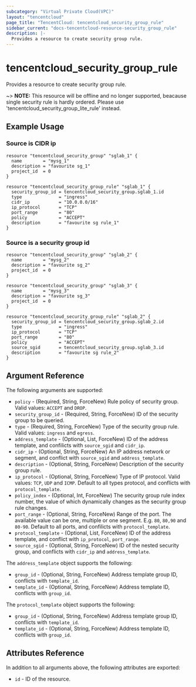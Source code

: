 ```yaml
---
subcategory: "Virtual Private Cloud(VPC)"
layout: "tencentcloud"
page_title: "TencentCloud: tencentcloud_security_group_rule"
sidebar_current: "docs-tencentcloud-resource-security_group_rule"
description: |-
  Provides a resource to create security group rule.
---
```


# tencentcloud_security_group_rule

Provides a resource to create security group rule.

~> **NOTE:** This resource will be offline and no longer supported, beacause single security rule is hardly ordered. Please use 'tencentcloud_security_group_lite_rule' instead.

## Example Usage

### Source is CIDR ip

```hcl
resource "tencentcloud_security_group" "sglab_1" {
  name        = "mysg_1"
  description = "favourite sg_1"
  project_id  = 0
}

resource "tencentcloud_security_group_rule" "sglab_1" {
  security_group_id = tencentcloud_security_group.sglab_1.id
  type              = "ingress"
  cidr_ip           = "10.0.0.0/16"
  ip_protocol       = "TCP"
  port_range        = "80"
  policy            = "ACCEPT"
  description       = "favourite sg rule_1"
}
```

### Source is a security group id

```hcl
resource "tencentcloud_security_group" "sglab_2" {
  name        = "mysg_2"
  description = "favourite sg_2"
  project_id  = 0
}

resource "tencentcloud_security_group" "sglab_3" {
  name        = "mysg_3"
  description = "favourite sg_3"
  project_id  = 0
}

resource "tencentcloud_security_group_rule" "sglab_2" {
  security_group_id = tencentcloud_security_group.sglab_2.id
  type              = "ingress"
  ip_protocol       = "TCP"
  port_range        = "80"
  policy            = "ACCEPT"
  source_sgid       = tencentcloud_security_group.sglab_3.id
  description       = "favourite sg rule_2"
}
```

## Argument Reference

The following arguments are supported:

* `policy` - (Required, String, ForceNew) Rule policy of security group. Valid values: `ACCEPT` and `DROP`.
* `security_group_id` - (Required, String, ForceNew) ID of the security group to be queried.
* `type` - (Required, String, ForceNew) Type of the security group rule. Valid values: `ingress` and `egress`.
* `address_template` - (Optional, List, ForceNew) ID of the address template, and confilicts with `source_sgid` and `cidr_ip`.
* `cidr_ip` - (Optional, String, ForceNew) An IP address network or segment, and conflict with `source_sgid` and `address_template`.
* `description` - (Optional, String, ForceNew) Description of the security group rule.
* `ip_protocol` - (Optional, String, ForceNew) Type of IP protocol. Valid values: `TCP`, `UDP` and `ICMP`. Default to all types protocol, and conflicts with `protocol_template`.
* `policy_index` - (Optional, Int, ForceNew) The security group rule index number, the value of which dynamically changes as the security group rule changes.
* `port_range` - (Optional, String, ForceNew) Range of the port. The available value can be one, multiple or one segment. E.g. `80`, `80,90` and `80-90`. Default to all ports, and confilicts with `protocol_template`.
* `protocol_template` - (Optional, List, ForceNew) ID of the address template, and conflict with `ip_protocol`, `port_range`.
* `source_sgid` - (Optional, String, ForceNew) ID of the nested security group, and conflicts with `cidr_ip` and `address_template`.

The `address_template` object supports the following:

* `group_id` - (Optional, String, ForceNew) Address template group ID, conflicts with `template_id`.
* `template_id` - (Optional, String, ForceNew) Address template ID, conflicts with `group_id`.

The `protocol_template` object supports the following:

* `group_id` - (Optional, String, ForceNew) Address template group ID, conflicts with `template_id`.
* `template_id` - (Optional, String, ForceNew) Address template ID, conflicts with `group_id`.

## Attributes Reference

In addition to all arguments above, the following attributes are exported:

* `id` - ID of the resource.




